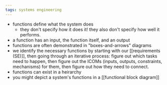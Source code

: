 ```yaml
---
tags: systems engineering
---
```


- functions define what the system does
	- they don't specify how it does it! they also don't specify how well it performs.
- a function has an input, the function itself, and an output
- functions are often demonstrated in "boxes-and-arrows" diagrams
- we identify the necessary functions by starting with our [[requirements (SE)]], then going through an iterative process: figure out which tasks need to happen, then figure out the ICOMs (inputs, outputs, constraints, mechanisms) for them, then figure out how they need to connect.
- functions can exist in a heirarchy
- you might depict a system's functions in a [[functional block diagram]]